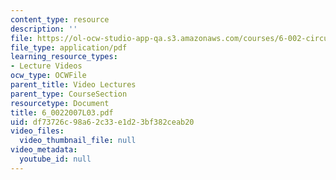 ```yaml
---
content_type: resource
description: ''
file: https://ol-ocw-studio-app-qa.s3.amazonaws.com/courses/6-002-circuits-and-electronics-spring-2007/df73726c98a62c33e1d23bf382ceab20_6_0022007L03.pdf
file_type: application/pdf
learning_resource_types:
- Lecture Videos
ocw_type: OCWFile
parent_title: Video Lectures
parent_type: CourseSection
resourcetype: Document
title: 6_0022007L03.pdf
uid: df73726c-98a6-2c33-e1d2-3bf382ceab20
video_files:
  video_thumbnail_file: null
video_metadata:
  youtube_id: null
---
```

